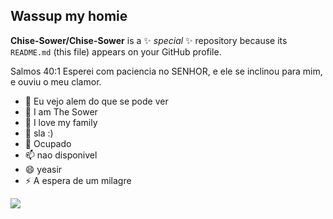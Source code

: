 ## Wassup my homie 


**Chise-Sower/Chise-Sower** is a ✨ _special_ ✨ repository because its `README.md` (this file) appears on your GitHub profile.

Salmos 40:1 Esperei com paciencia no SENHOR, e ele se inclinou para mim, e ouviu o meu clamor.

- 🔭 Eu vejo alem do que se pode ver
- 🌱 I am The Sower
- 👯 I love my family
- 🤔 sla :)
- 💬 Ocupado
- 📫 nao disponivel
- 😄 yeasir
- ⚡ A espera de um milagre


![](https://media1.tenor.com/m/ejHnAwAFCfYAAAAd/4k-monkey.gif)

